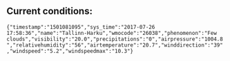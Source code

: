 ## Current conditions: 
 ``` {"timestamp":"1501081095","sys_time":"2017-07-26 17:58:36","name":"Tallinn-Harku","wmocode":"26038","phenomenon":"Few clouds","visibility":"20.0","precipitations":"0","airpressure":"1004.8","relativehumidity":"56","airtemperature":"20.7","winddirection":"39","windspeed":"5.2","windspeedmax":"10.3"} ```
